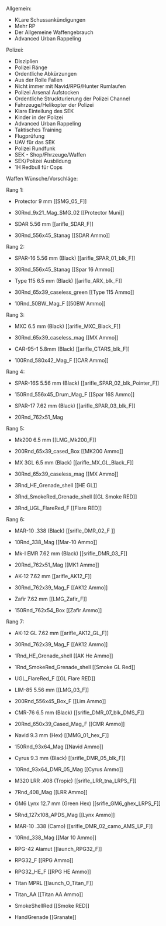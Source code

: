 Allgemein:

- KLare Schussankündigungen
- Mehr RP
- Der Allgemeine Waffengebrauch
- Advanced Urban Rappeling 


Polizei:

- Disziplien
- Polizei Ränge
- Ordentliche Abkürzungen
- Aus der Rolle Fallen
- Nicht immer mit Navid/RPG/Hunter Rumlaufen
- Polizei Arsenal Aufstocken
- Ordentliche Struckturierung der Polizei Channel
- Fahrzeuge/Helikopter der Polizei
- Klare Einteilung des SEK
- Kinder in der Polizei
- Advanced Urban Rappeling 
- Taktisches Training
- Flugprüfung
- UAV für das SEK
- Polizei Rundfunk
- SEK - Shop/Fhrzeuge/Waffen
- SEK/Polizei Ausbildung
- 1H Redbull für Cops


Waffen Wünsche/Vorschläge:

Rang 1:

- Protector 9 mm [[SMG_05_F]]
- 30Rnd_9x21_Mag_SMG_02 [[Protector Muni]]

- SDAR 5.56 mm [[arifle_SDAR_F]]
- 30Rnd_556x45_Stanag [[SDAR Ammo]]

Rang 2:

- SPAR-16 5.56 mm (Black) [[arifle_SPAR_01_blk_F]]
- 30Rnd_556x45_Stanag [[Spar 16 Ammo]]

- Type 115 6.5 mm (Black) [[arifle_ARX_blk_F]]
- 30Rnd_65x39_caseless_green [[Type 115 Ammo]]
- 10Rnd_50BW_Mag_F [[50BW Ammo]]

Rang 3:

- MXC 6.5 mm (Black) [[arifle_MXC_Black_F]]
- 30Rnd_65x39_caseless_mag [[MX Ammo]]

- CAR-95-1 5.8mm (Black) [[arifle_CTARS_blk_F]]
- 100Rnd_580x42_Mag_F [[CAR Ammo]]

Rang 4:

- SPAR-16S 5.56 mm (Black) [[arifle_SPAR_02_blk_Pointer_F]]
- 150Rnd_556x45_Drum_Mag_F [[Spar 16S Ammo]]

- SPAR-17 7.62 mm (Black) [[arifle_SPAR_03_blk_F]]
- 20Rnd_762x51_Mag

Rang 5:

- Mk200 6.5 mm [[LMG_Mk200_F]]
- 200Rnd_65x39_cased_Box [[MK200 Ammo]]

- MX 3GL 6.5 mm (Black) [[arifle_MX_GL_Black_F]]
- 30Rnd_65x39_caseless_mag [[MX Ammo]]
- 3Rnd_HE_Grenade_shell [[HE GL]]
- 3Rnd_SmokeRed_Grenade_shell [[GL Smoke RED]]
- 3Rnd_UGL_FlareRed_F [[Flare RED]]

Rang 6:

- MAR-10 .338 (Black) [[srifle_DMR_02_F	]]
- 10Rnd_338_Mag [[Mar-10 Ammo]]

- Mk-I EMR 7.62 mm (Black) [[srifle_DMR_03_F]]
- 20Rnd_762x51_Mag [[MK1 Ammo]]

- AK-12 7.62 mm [[arifle_AK12_F]]
- 30Rnd_762x39_Mag_F [[AK12 Ammo]]

- Zafir 7.62 mm [[LMG_Zafir_F]]
- 150Rnd_762x54_Box [[Zafir Ammo]]

Rang 7:

- AK-12 GL 7.62 mm [[arifle_AK12_GL_F]]
- 30Rnd_762x39_Mag_F [[AK12 Ammo]]
- 1Rnd_HE_Grenade_shell [[AK He Ammo]]
- 1Rnd_SmokeRed_Grenade_shell [[Smoke GL Red]]
- UGL_FlareRed_F [[GL Flare RED]]

- LIM-85 5.56 mm [[LMG_03_F]]
- 200Rnd_556x45_Box_F [[Lim Ammo]]

- CMR-76 6.5 mm (Black) [[srifle_DMR_07_blk_DMS_F]]
- 20Rnd_650x39_Cased_Mag_F [[CMR Ammo]]

- Navid 9.3 mm (Hex) [[MMG_01_hex_F]]
- 150Rnd_93x64_Mag [[Navid Ammo]]

- Cyrus 9.3 mm (Black) [[srifle_DMR_05_blk_F]]
- 10Rnd_93x64_DMR_05_Mag [[Cyrus Ammo]]

- M320 LRR .408 (Tropic) [[srifle_LRR_tna_LRPS_F]]
- 7Rnd_408_Mag [[LRR Ammo]]

- GM6 Lynx 12.7 mm (Green Hex) [[srifle_GM6_ghex_LRPS_F]]
- 5Rnd_127x108_APDS_Mag [[Lynx Ammo]]

- MAR-10 .338 (Camo) [[srifle_DMR_02_camo_AMS_LP_F]]
- 10Rnd_338_Mag [[Mar 10 Ammo]]

- RPG-42 Alamut [[launch_RPG32_F]]
- RPG32_F [[RPG Ammo]]
- RPG32_HE_F [[RPG HE Ammo]]

- Titan MPRL [[launch_O_Titan_F]]
- Titan_AA [[Titan AA Ammo]]

- SmokeShellRed [[Smoke RED]]
- HandGrenade [[Granate]]


